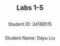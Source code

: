 ﻿<div style="display: flex; flex-direction: column; justify-content: center; align-items: center; height: 100vh;">

  <h2>Labs 1-5</h2>
  
  <p>Student ID: 24188515</p>
  <p>Student Name: Dayu Liu</p>

</div>

# Lab 1

## AWS Account and Log in

### [1] Log into an IAM user account created for you on AWS.

After receiving the email with original login cridentials, I logged-in and reseted my password accordingly.
![enter image description here](http://127.0.0.1/assets/lab1-1.png)



### [2] Search and open Identity Access Management

Clicked on the top-right panel to access security cridentials
![enter image description here](http://127.0.0.1/assets/lab1-2.png)

Under the 

access key

 tab
## Set up recent Linux OSes

[Refer to the marking rubrics for sufficient step-by-step description.]

## Install Linux packages

### [1] Install Python 3.8.x

[Refer to the marking rubrics for sufficient step-by-step description.]

### [2] Install awscli

[Refer to the marking rubrics for sufficient step-by-step description.]

### [3] Configure AWS

[Refer to the marking rubrics for sufficient step-by-step description.]

### [4] Install boto3

[Refer to the marking rubrics for sufficient step-by-step description.]

## Test the installed environment

### [1] Test the AWS environment

[Refer to the marking rubrics for sufficient step-by-step description.]

### [2] Test the Python environment

[Refer to the marking rubrics for sufficient step-by-step description.]

### [3] Write a Python script

[Refer to the marking rubrics for sufficient step-by-step description.]

<div style="page-break-after: always;"></div>

# Lab 2

<div style="page-break-after: always;"></div>

# Lab 3

<div style="page-break-after: always;"></div>

# Lab 4

<div style="page-break-after: always;"></div>

# Lab 5

<!--stackedit_data:
eyJoaXN0b3J5IjpbMTM0NzcyMDY4OSwtOTc0ODg0MzcyLDY4Mz
k2Mjk0OV19
-->